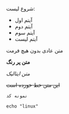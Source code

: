 شروع لیست:
- آیتم اول
- آیتم دوم
- آیتم سوم
- آیتم لیست

متن عادی بدون هیچ فرمت

**متن پر رنگ**

*متن ایتالیک*

~~این متن خط خورده است~~

`نمونه کد`

```echo "linux" ```
